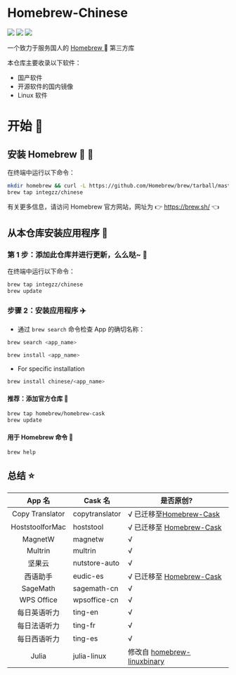 <div align="left">
<h1 align="left"> Homebrew-Chinese </h1>
<p>
<a>
<img src="https://img.shields.io/github/languages/code-size/integzz/homebrew-chinese.svg">
</a>
<a>
<img src="https://img.shields.io/github/repo-size/integzz/homebrew-chinese.svg">
</a>

<a>
<img src="https://img.shields.io/github/license/integzz/homebrew-chinese">
</a>
</p>
</div>

<p></p>

<div>
<p> 一个致力于服务国人的 <a href="https://github.com/Homebrew/brew"> Homebrew </a> 🍺 第三方库
</p>
</div>

本仓库主要收录以下软件：

- 国产软件
- 开源软件的国内镜像
- Linux 软件

# 开始 🏃

## 安装 Homebrew 🍺 🚴

在终端中运行以下命令：

```bash
mkdir homebrew && curl -L https://github.com/Homebrew/brew/tarball/master | tar xz --strip 1 -C homebrew
brew tap integzz/chinese
```

有关更多信息，请访问 Homebrew 官方网站，网址为 👉 https://brew.sh/ 👈

## 从本仓库安装应用程序 🚅

### 第 1 步：添加此仓库并进行更新，么么哒~ 💋

在终端中运行以下命令：

```bash
brew tap integzz/chinese
brew update
```

### 步骤 2：安装应用程序 ✈️

- 通过 `brew search` 命令检查 App 的确切名称：

```bash
brew search <app_name>
```

``` bash
brew install <app_name>
```

- For specific installation

```bash
brew install chinese/<app_name>
```

#### 推荐：添加官方仓库 🚀

```bash
brew tap homebrew/homebrew-cask
brew update
```

#### 用于 Homebrew 命令 📖

```bash
brew help
```

## 总结 ⭐️

|     App 名      | Cask 名        | 是否原创?                                                                        |
|:---------------:|----------------|----------------------------------------------------------------------------------|
| Copy Translator | copytranslator | √ 已迁移至[Homebrew-Cask](https://github.com/Homebrew/homebrew-cask)             |
| HoststoolforMac | hoststool      | √ 已迁移至 [Homebrew-Cask](https://github.com/Homebrew/homebrew-cask)            |
|     MagnetW     | magnetw        | √                                                                                |
|     Multrin     | multrin        | √                                                                                |
|     坚果云      | nutstore-auto  | √                                                                                |
|    西语助手     | eudic-es       | √ 已迁移至 [Homebrew-Cask](https://github.com/Homebrew/homebrew-cask)            |
|    SageMath     | sagemath-cn    | √                                                                                |
|   WPS Office    | wpsoffice-cn   | √                                                                                |
|  每日英语听力   | ting-en        | √                                                                                |
|  每日法语听力   | ting-fr        | √                                                                                |
|  每日西语听力   | ting-es        | √                                                                                |
|      Julia      | julia-linux    | 修改自 [homebrew-linuxbinary](https://github.com/athrunsun/homebrew-linuxbinary) |
